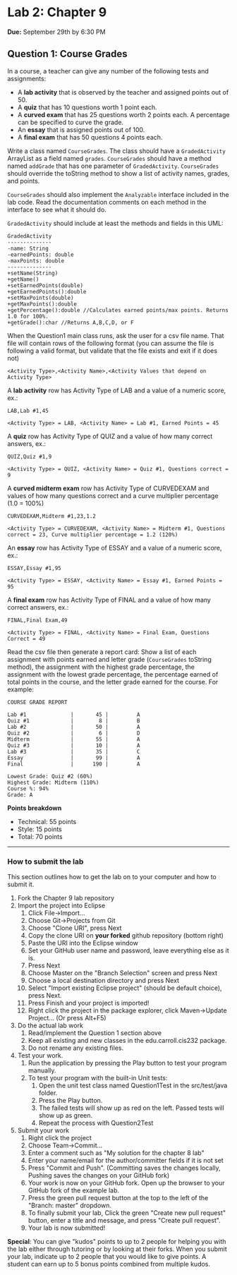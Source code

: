 # Lab 2: Chapter 9
**Due:** September 29th by 6:30 PM

## Question 1: Course Grades

In a course, a teacher can give any number of the following tests and assignments:

- A **lab activity** that is observed by the teacher and assigned points out of 50.
- A **quiz** that has 10 questions worth 1 point each.
- A **curved exam** that has 25 questions worth 2 points each. A percentage can be specified to curve the grade.
- An **essay** that is assigned points out of 100.
- A **final exam** that has 50 questions 4 points each.

Write a class named `CourseGrades`.  The class should have a `GradedActivity` ArrayList as a field named `grades`.  `CourseGrades` should have a method named `addGrade` that has one parameter of `GradedActivity`.  `CourseGrades` should override the toString method to show a list of activity names, grades, and points.

`CourseGrades` should also implement the `Analyzable` interface included in the lab code.  Read the documentation comments on each method in the interface to see what it should do.

`GradedActivity` should include at least the methods and fields in this UML:

	GradedActivity
	--------------
	-name: String
	-earnedPoints: double
	-maxPoints: double
	--------------
	+setName(String)
	+getName()
	+setEarnedPoints(double)
	+getEarnedPoints():double
	+setMaxPoints(double)
	+getMaxPoints():double
	+getPercentage():double //Calculates earned points/max points. Returns 1.0 for 100%.
	+getGrade():char //Returns A,B,C,D, or F

When the Question1 main class runs, ask the user for a csv file name.  That file will contain rows of the following format (you can assume the file is following a valid format, but validate that the file exists and exit if it does not)
	
	<Activity Type>,<Activity Name>,<Activity Values that depend on Activity Type>
	
A **lab activity** row has Activity Type of LAB and a value of a numeric score, ex.:
	
	LAB,Lab #1,45

	<Activity Type> = LAB, <Activity Name> = Lab #1, Earned Points = 45
	
A **quiz** row has Activity Type of QUIZ and a value of how many correct answers, ex.:

	QUIZ,Quiz #1,9

	<Activity Type> = QUIZ, <Activity Name> = Quiz #1, Questions correct = 9

A **curved midterm exam** row has Activity Type of CURVEDEXAM and values of how many questions correct and a curve multiplier percentage (1.0 = 100%)

	CURVEDEXAM,Midterm #1,23,1.2

	<Activity Type> = CURVEDEXAM, <Activity Name> = Midterm #1, Questions correct = 23, Curve multiplier percentage = 1.2 (120%)
	
An **essay** row has Activity Type of ESSAY and a value of a numeric score, ex.:

	ESSAY,Essay #1,95
	
	<Activity Type> = ESSAY, <Activity Name> = Essay #1, Earned Points = 95
	
A **final exam** row has Activity Type of FINAL and a value of how many correct answers, ex.:

	FINAL,Final Exam,49
	
	<Activity Type> = FINAL, <Activity Name> = Final Exam, Questions Correct = 49

Read the csv file then generate a report card: Show a list of each assignment with points earned and letter grade (`CourseGrades` toString method), the assignment with the highest grade percentage, the assignment with the lowest grade percentage, the percentage earned of total points in the course, and the letter grade earned for the course. For example:

	COURSE GRADE REPORT
	
	Lab #1              |       45 |         A
	Quiz #1             |        8 |         B
	Lab #2              |       50 |         A
	Quiz #2             |        6 |         D
	Midterm             |       55 |         A
	Quiz #3             |       10 |         A
	Lab #3              |       35 |         C
	Essay               |       99 |         A
	Final               |      190 |         A
	
	Lowest Grade: Quiz #2 (60%)
	Highest Grade: Midterm (110%)
	Course %: 94%
	Grade: A
	
**Points breakdown**

- Technical: 55 points
- Style: 15 points
- Total: 70 points

----
### How to submit the lab
This section outlines how to get the lab on to your computer and how to submit it.

1. Fork the Chapter 9 lab repository
2. Import the project into Eclipse
	1. Click File->Import...
	2. Choose Git->Projects from Git
	3. Choose "Clone URI", press Next
	4. Copy the clone URI on **your forked** github repository (bottom right)
	5. Paste the URI into the Eclipse window
	6. Set your GitHub user name and password, leave everything else as it is.
	7. Press Next
	8. Choose Master on the "Branch Selection" screen and press Next
	9. Choose a local destination directory and press Next
	10. Select "Import existing Eclipse project" (should be default choice), press Next.
	11. Press Finish and your project is imported!
	12. Right click the project in the package explorer, click Maven->Update Project... (Or press Alt+F5)
3. Do the actual lab work
	1. Read/implement the Question 1 section above
	2. Keep all existing and new classes in the edu.carroll.cis232 package.
	3. Do not rename any existing files.
4. Test your work.
	1. Run the application by pressing the Play button to test your program manually.
	2. To test your program with the built-in Unit tests: 
		1. Open the unit test class named Question1Test in the src/test/java folder.
		2. Press the Play button.
		3. The failed tests will show up as red on the left. Passed tests will show up as green.
		4. Repeat the process with Question2Test
5. Submit your work
	1. Right click the project
	2. Choose Team->Commit...
	3. Enter a comment such as "My solution for the chapter 8 lab"
	4. Enter your name/email for the author/committer fields if it is not set
	5. Press "Commit and Push". (Committing saves the changes locally, Pushing saves the changes on your GitHub fork)
	6. Your work is now on your GitHub fork.  Open up the browser to your GitHub fork of the example lab.
	7. Press the green pull request button at the top to the left of the "Branch: master" dropdown.
	8. To finally submit your lab, Click the green "Create new pull request" button, enter a title and message, and press "Create pull request".
	9. Your lab is now submitted!

**Special**: You can give "kudos" points to up to 2 people for helping you with the lab either through tutoring or by looking at their forks.  When you submit your lab, indicate up to 2 people that you would like to give points. A student can earn up to 5 bonus points combined from multiple kudos.
